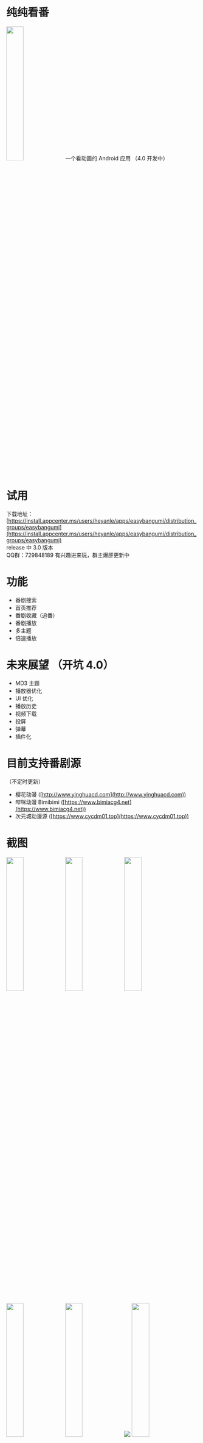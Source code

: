 # 纯纯看番

<img src="./app_logo.png" width="30%" />
一个看动画的 Android 应用 （4.0 开发中）

# 试用

下载地址：[https://install.appcenter.ms/users/heyanle/apps/easybangumi/distribution_groups/easybangumi](https://install.appcenter.ms/users/heyanle/apps/easybangumi/distribution_groups/easybangumi)  
release 中 3.0 版本  
QQ群：729848189 有兴趣进来玩，群主爆肝更新中  

# 功能

- 番剧搜索
- 首页推荐
- 番剧收藏（追番）
- 番剧播放
- 多主题
- 倍速播放

# 未来展望 （开坑 4.0）

- MD3 主题
- 播放器优化
- UI 优化
- 播放历史
- 视频下载
- 投屏
- 弹幕
- 插件化

# 目前支持番剧源

（不定时更新）

- 樱花动漫 ([http://www.yinghuacd.com](http://www.yinghuacd.com))
- 哔咪动漫 Bimibimi ([https://www.bimiacg4.net](https://www.bimiacg4.net))
- 次元城动漫源 ([https://www.cycdm01.top](https://www.cycdm01.top))

# 截图

<img src="./screenshots/1.png" width="30%" />
<img src="./screenshots/2.png" width="30%" />
<img src="./screenshots/3.png" width="30%" />
<img src="./screenshots/4.png" width="30%" />
<img src="./screenshots/5.png" width="30%" />
<img src="./screenshots/6.png"/>
<img src="./screenshots/7.png" width="30%" />

# 更新列表

- 2023/01/31 3.0.6
  新增 樱花动漫P源（暂时只能播放 MP4 格式）  
  新增 追番和历史中的回到顶部按钮  
  新增 小窗模式  
  优化 设置界面  
  修复 切换集时进度错乱问题  
  修复 播放完毕后一直显示重播按钮其他都操作不了的问题  
  修复 换番后播放器没清除还保留上一部番的某一帧的问题  
  修复 换番后在下面数据加载中上面播放器依然可以控制上一部番的问题  
  修复 点击搜索同名番后没选中当前源的问题  
  修复 搜索界面源选择无法持久化的问题  
  修复 主页加载时无法切换源的问题  

- 2023/01/31 3.0.5
  新增 滑动进度条弹窗
  新增 历史记录
  新增 播放记忆
  新增 搜索同名番
  优化 现在主页和追番都可以下拉刷新
  修复 Appcenter 自动更新在某些小米设备上 Crash
  修复 非全屏下有几率显示锁定和选集按钮

- 2023/01/27 3.0.4  
  新增 全屏视频 Title  
  新增 全屏选集  
  新增 自动连播  
  修复 次元城动漫 mp4 类型播放失败的问题  
  优化 给 Bimi 源加入代理  
  优化 现在全屏才能锁定

- 2023/01/26 3.0.3  
  新增 次元城动漫源 (https://www.cycdm01.top) 源，感谢 AyalaKaguya 的适配  
  修复 暂停时候播放暂停按钮不会跟着隐藏的问题

- 2023/01/24 3.0.2  
  修复 换集时有几率在加载状态但是没有加载条的问题  
  修复 手势滑动进度时有几率没有显示进度条的问题

- 2023/01/24 3.0.1  
  修复 播放器状态错乱问题  
  修复 Bimibimi 源退出全屏重新播放  
  优化 手势控制弹窗  
  优化 追番按钮  
  添加 缓冲条  
  添加 WebView 功能

- 2023/01/20 3.0 （数据不继承）  
  使用 Compose 重写，UI 更新  
  修复 无法锁定竖屏的问题  
  修复 哔咪动漫 看不了的问题

- 2022/06/12 2.0.2  
  修复 视频看不了的 BUG (忘记配置混淆)  
  修复 AGE 番剧源加载错乱的问题

- 2022/06/11 2.0.0  
  修复 无法回到上次进度问题  
  修复 全屏下滑动右侧屏幕崩溃问题  
  修复 我的追番界面数据不更新问题  
  添加 森之屋动漫 源  
  更新一堆 依赖 管理方式（增加源码可读性）

- 2022/05/16 1.1.1  
  修复 所有番剧源找不到的问题
  更新播放核心（ExoPlayer）

- 2022/04/17 1.1.0 （中间隔了几个版本没写）  
  修复 所有番剧源找不到的问题


- 2021/10/29 1.0.2  
  修复 AGE 番剧源找不到的问题  
  修复 首页 一个滑动冲突场景问题  
  因签名文件丢失，需卸载旧版


- 2021/10/22 1.0.1
  新增 AGE 番剧源（使用 WebView 抓包）  
  重写播放界面，增强稳定性


- 2021/10/10 1.0.0  
  完成大体  
  樱花动漫与哔咪动漫源  




